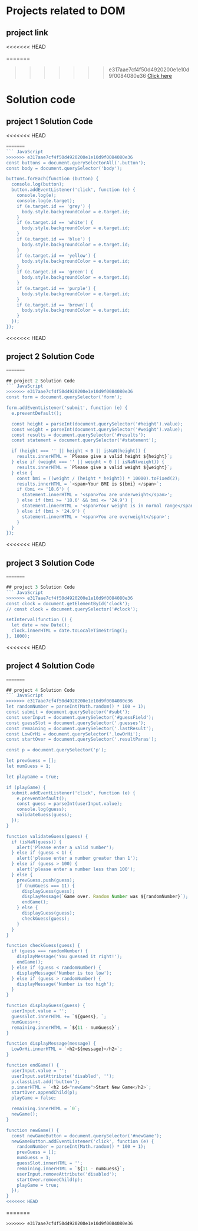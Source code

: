 # Projects related to DOM

## project link
<<<<<<< HEAD

=======
>>>>>>> e317aae7cf4f50d4920200e1e10d9f0084080e36
[Click here](https://stackblitz.com/edit/dom-project-chaiaurcode?file=index.html)

# Solution code

## project 1 Solution Code
<<<<<<< HEAD

```JavaScript
=======
``` JavaScript
>>>>>>> e317aae7cf4f50d4920200e1e10d9f0084080e36
const buttons = document.querySelectorAll('.button');
const body = document.querySelector('body');

buttons.forEach(function (button) {
  console.log(button);
  button.addEventListener('click', function (e) {
    console.log(e);
    console.log(e.target);
    if (e.target.id == 'grey') {
      body.style.backgroundColor = e.target.id;
    }
    if (e.target.id == 'white') {
      body.style.backgroundColor = e.target.id;
    }
    if (e.target.id == 'blue') {
      body.style.backgroundColor = e.target.id;
    }
    if (e.target.id == 'yellow') {
      body.style.backgroundColor = e.target.id;
    }
    if (e.target.id == 'green') {
      body.style.backgroundColor = e.target.id;
    }
    if (e.target.id == 'purple') {
      body.style.backgroundColor = e.target.id;
    }
    if (e.target.id == 'brown') {
      body.style.backgroundColor = e.target.id;
    }
  });
});
```

<<<<<<< HEAD
## project 2 Solution Code

```JavaScript
=======

## project 2 Solution Code
``` JavaScript
>>>>>>> e317aae7cf4f50d4920200e1e10d9f0084080e36
const form = document.querySelector('form');

form.addEventListener('submit', function (e) {
  e.preventDefault();

  const height = parseInt(document.querySelector('#height').value);
  const weight = parseInt(document.querySelector('#weight').value);
  const results = document.querySelector('#results');
  const statement = document.querySelector('#statement');

  if (height === '' || height < 0 || isNaN(height)) {
    results.innerHTML = `Please give a valid height ${height}`;
  } else if (weight === '' || weight < 0 || isNaN(weight)) {
    results.innerHTML = `Please give a valid weight ${weight}`;
  } else {
    const bmi = ((weight / (height * height)) * 10000).toFixed(2);
    results.innerHTML = `<span>Your BMI is ${bmi} </span>`;
    if (bmi <= '18.6') {
      statement.innerHTML = '<span>You are underweight</span>';
    } else if (bmi >= '18.6' && bmi <= '24.9') {
      statement.innerHTML = '<span>Your weight is in normal range</span>';
    } else if (bmi > '24.9') {
      statement.innerHTML = '<span>You are overweight</span>';
    }
  }
});
```

<<<<<<< HEAD
## project 3 Solution Code

```JavaScript
=======

## project 3 Solution Code
``` JavaScript
>>>>>>> e317aae7cf4f50d4920200e1e10d9f0084080e36
const clock = document.getElementById('clock');
// const clock = document.querySelector('#clock');

setInterval(function () {
  let date = new Date();
  clock.innerHTML = date.toLocaleTimeString();
}, 1000);
```

<<<<<<< HEAD
## project 4 Solution Code

```JavaScript
=======

## project 4 Solution Code
``` JavaScript
>>>>>>> e317aae7cf4f50d4920200e1e10d9f0084080e36
let randomNumber = parseInt(Math.random() * 100 + 1);
const submit = document.querySelector('#subt');
const userInput = document.querySelector('#guessField');
const guessSlot = document.querySelector('.guesses');
const remaining = document.querySelector('.lastResult');
const LowOrHi = document.querySelector('.lowOrHi');
const startOver = document.querySelector('.resultParas');

const p = document.querySelector('p');

let prevGuess = [];
let numGuess = 1;

let playGame = true;

if (playGame) {
  submit.addEventListener('click', function (e) {
    e.preventDefault();
    const guess = parseInt(userInput.value);
    console.log(guess);
    validateGuess(guess);
  });
}

function validateGuess(guess) {
  if (isNaN(guess)) {
    alert('Please enter a valid number');
  } else if (guess < 1) {
    alert('please enter a number greater than 1');
  } else if (guess > 100) {
    alert('please enter a number less than 100');
  } else {
    prevGuess.push(guess);
    if (numGuess === 11) {
      displayGuess(guess);
      displayMessage(`Game over. Random Number was ${randomNumber}`);
      endGame();
    } else {
      displayGuess(guess);
      checkGuess(guess);
    }
  }
}

function checkGuess(guess) {
  if (guess === randomNumber) {
    displayMessage('You guessed it right!');
    endGame();
  } else if (guess < randomNumber) {
    displayMessage('Number is too low');
  } else if (guess > randomNumber) {
    displayMessage('Number is too high');
  }
}

function displayGuess(guess) {
  userInput.value = '';
  guessSlot.innerHTML += `${guess}, `;
  numGuess++;
  remaining.innerHTML = `${11 - numGuess}`;
}

function displayMessage(message) {
  LowOrHi.innerHTML = `<h2>${message}</h2>`;
}

function endGame() {
  userInput.value = '';
  userInput.setAttribute('disabled', '');
  p.classList.add('button');
  p.innerHTML = `<h2 id="newGame">Start New Game</h2>`;
  startOver.appendChild(p);
  playGame = false;

  remaining.innerHTML = `0`;
  newGame();
}

function newGame() {
  const newGameButton = document.querySelector('#newGame');
  newGameButton.addEventListener('click', function (e) {
    randomNumber = parseInt(Math.random() * 100 + 1);
    prevGuess = [];
    numGuess = 1;
    guessSlot.innerHTML = '';
    remaining.innerHTML = `${11 - numGuess}`;
    userInput.removeAttribute('disabled');
    startOver.removeChild(p);
    playGame = true;
  });
}
<<<<<<< HEAD
```
=======
```
>>>>>>> e317aae7cf4f50d4920200e1e10d9f0084080e36
